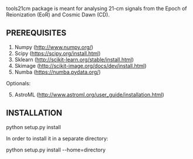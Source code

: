 tools21cm package is meant for analysing 21-cm signals from the Epoch of Reionization (EoR) and Cosmic Dawn (CD).

PREREQUISITES
-------------
1. Numpy   (http://www.numpy.org/)
2. Scipy   (https://scipy.org/install.html)
3. Sklearn (http://scikit-learn.org/stable/install.html)
4. Skimage (http://scikit-image.org/docs/dev/install.html)
5. Numba   (https://numba.pydata.org/)

Optionals:

5. AstroML (http://www.astroml.org/user_guide/installation.html)

INSTALLATION
------------
python setup.py install

In order to install it in a separate directory:

python setup.py install --home=directory
